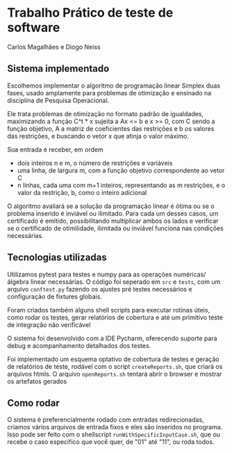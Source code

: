 
# Trabalho Prático de teste de software

Carlos Magalhães e Diogo Neiss

## Sistema implementado

Escolhemos implementar o algoritmo de programação linear Simplex duas fases, usado amplamente para problemas de otimização e ensinado na disciplina de Pesquisa Operacional.


Ele trata problemas de otimização no formato padrão de igualdades, maximizando a função C^t * x sujeita a Ax <= b e x >= 0, com C sendo a função objetivo, A a matriz de coeficientes das restrições e b os valores das restrições, e buscando o vetor x que atinja o valor máximo.

Sua entrada é receber, em ordem
* dois inteiros n e m, o número de restrições e variáveis
* uma linha, de largura m, com a função objetivo correspondente ao vetor C
* n linhas, cada uma com m+1 inteiros, representando as m restrições, e o valor da restrição, b, como o inteiro adicional

O algoritmo avaliará se a solução da programação linear é ótima ou se o problema inserido é inviável ou ilimitado. Para cada um desses casos, um certificado é emitido, possibilitando multiplicar ambos os lados e verificar se o certificado de otimilidade, ilimitada ou inviável funciona nas condições necessárias.

## Tecnologias utilizadas

Utilizamos pytest para testes e numpy para as operações numéricas/álgebra linear necessárias. O código foi seperado em `src` e `tests`, com um arquivo `conftest.py` fazendo os ajustes pré testes necessários e configuração de fixtures globais.

Foram criados também alguns shell scripts para executar rotinas úteis, como rodar os testes, gerar relatórios de cobertura e até um primitivo teste de integração não verificável

O sistema foi desenvolvido com a IDE Pycharm, oferecendo suporte para debug e acompanhamento detalhados dos testes.

Foi implementado um esquema optativo de cobertura de testes e geração de relatórios de teste, rodável com o script `createReports.sh`, que criará os arquivos htmls.
O arquivo `openReports.sh` tentará abrir o browser e mostrar os artefatos gerados

## Como rodar

O sistema é preferencialmente rodado com entradas redirecionadas, criamos vários arquivos de entrada fixos e eles são inseridos no programa. Isso pode ser feito com o shellscript `runWithSpecificInputCase.sh`, que ou recebe o caso específico que você quer, de "01" até "11", ou roda todos.


